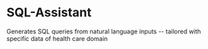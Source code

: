 # SQL-Assistant
Generates SQL queries from natural language inputs -- tailored with specific data of health care domain
